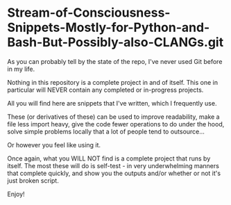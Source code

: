 # Stream-of-Consciousness-Snippets-Mostly-for-Python-and-Bash-But-Possibly-also-CLANGs.git

As you can probably tell by the state of the repo, I've never used Git before in my life.

Nothing in this repository is a complete project in and of itself. This one in particular will NEVER contain any completed or in-progress projects.

All you will find here are snippets that I've written, which I frequently use. 


These (or derivatives of these) can be used to improve readability, make a file less import heavy, give the code fewer operations to do under the hood, solve simple problems locally that a lot of people tend to outsource...

Or however you feel like using it.




Once again, what you WILL NOT find is a complete project that runs by itself. The most these will do is self-test - in very underwhelming manners that complete quickly, and show you the outputs and/or whether or not it's just broken script.

Enjoy!
